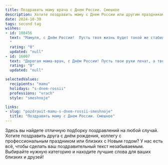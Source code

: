 ```yaml
---
title: Поздравить маму врача с Днем России. Смешное
description: Хотите поздравить маму с Днем России или другим праздником? Наш ИИ создаст незабываемое поздравление, а вы обязательно выделитесь среди других.  
date: 2024-10-30
tags: second tag
wishes:
- id: 108456
  text: "Мамуля, с Днём России!  Пусть твоя жизнь будет такой же стабильной, как курс рубля…  шутка, конечно! Пусть будет яркой, как салют, и здоровой, как… ну, ты сама знаешь, ты же врач!  Пусть все твои пациенты будут благодарны, а  головная боль будет только от того, что слишком много  подарков на этот праздник!
  "
  rating: "0"
  updated: "null"
- id: 16007
  text: "Дорогая мама-врач, с Днём России! Пусть твои руки лечат, а твои шутки – выздоравливают! 🇷🇺💉😂"
  rating: "0"
  updated: "null"

selectedValues:
  recipients: "mamu"
  holidays: "s-dnem-rossii"
  professions: "vrach"
  style: "smeshnoje"

links:
- slug: "pozdravit-mamu-s-dnem-rossii-smeshnoje"
  title: "Поздравить маму с Днем России. Смешное"
---
```


Здесь вы найдете отличную подборку поздравлений на любой случай.
Хотите поздравить друга с днём рождения, коллегу с профессиональным праздником или близких с Новым годом? У нас есть всё, чтобы сделать ваш поздравительный текст незабываемым. Выбирайте нужную категорию и находите лучшие слова для ваших близких и друзей!
